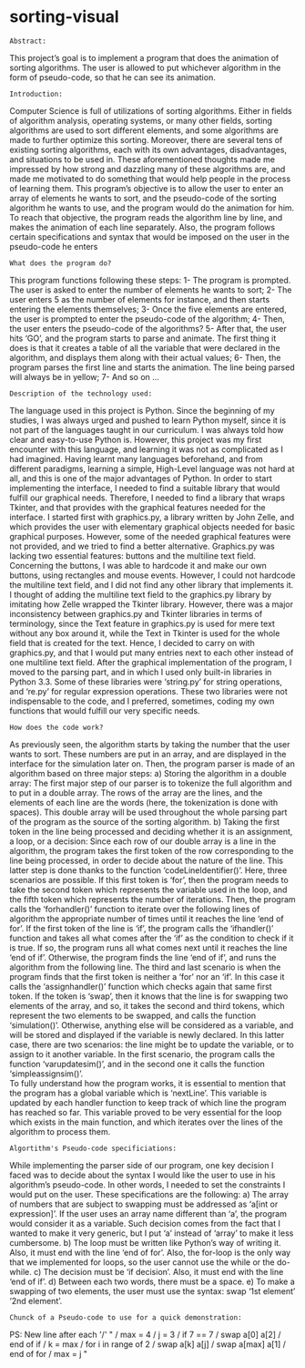 # sorting-visual

    Abstract:
This project’s goal is to implement a program that does the animation of sorting algorithms. The user is allowed to put whichever algorithm in the form of pseudo-code, so that he can see its animation.


    Introduction:
Computer Science is full of utilizations of sorting algorithms. Either in fields of algorithm analysis, operating systems, or many other fields, sorting algorithms are used to sort different elements, and some algorithms are made to further optimize this sorting. Moreover, there are several tens of existing sorting algorithms, each with its own advantages, disadvantages, and situations to be used in. These aforementioned thoughts made me impressed by how strong and dazzling many of these algorithms are, and made me motivated to do something that would help people in the process of learning them. 
This program’s objective is to allow the user to enter an array of elements he wants to sort, and the pseudo-code of the sorting algorithm he wants to use, and the program would do the animation for him. To reach that objective, the program reads the algorithm line by line, and makes the animation of each line separately. Also, the program follows certain specifications and syntax that would be imposed on the user in the pseudo-code he enters


    What does the program do?
This program functions following these steps: 
  1- The program is prompted. The user is asked to enter the number of elements he wants to sort; 
  2- The user enters 5 as the number of elements for instance, and then starts entering the elements themselves; 
  3- Once the five elements are entered, the user is prompted to enter the pseudo-code of the algorithm; 
  4- Then, the user enters the pseudo-code of the algorithms? 
  5- After that, the user hits ‘GO’, and the program starts to parse and animate. The first thing it does is that it creates a table of all the variable that were declared in the algorithm, and displays them along with their actual values; 
  6- Then, the program parses the first line and starts the animation. The line being parsed will always be in yellow; 
  7- And so on ...
  

    Description of the technology used:
The language used in this project is Python. Since the beginning of my studies, I was always urged and pushed to learn Python myself, since it is not part of the languages taught in our curriculum. I was always told how clear and easy-to-use Python is. However, this project was my first encounter with this language, and learning it was not as complicated as I had imagined. Having learnt many languages beforehand, and from different paradigms, learning a simple, High-Level language was not hard at all, and this is one of the major advantages of Python.
In order to start implementing the interface, I needed to find a suitable library that would fulfill our graphical needs. Therefore, I needed to find a library that wraps Tkinter, and that provides with the graphical features needed for the interface. I started first with graphics.py, a library written by John Zelle, and which provides the user with elementary graphical objects needed for basic graphical purposes. However, some of the needed graphical features were not provided, and we tried to find a better alternative. Graphics.py was lacking two essential features: buttons and the multiline text field. Concerning the buttons, I was able to hardcode it and make our own buttons, using rectangles and mouse events. However, I could not hardcode the multiline text field, and I did not find any other library that implements it. I thought of adding the multiline text field to the graphics.py library by imitating how Zelle wrapped the Tkinter library. However, there was a major inconsistency between graphics.py and Tkinter libraries in terms of terminology, since the Text feature in graphics.py is used for mere text without any box around it, while the Text in Tkinter is used for the whole field that is created for the text. Hence, I decided to carry on with graphics.py, and that I would put many entries next to each other instead of one multiline text field. 
After the graphical implementation of the program, I moved to the parsing part, and in which I used only built-in libraries in Python 3.3. Some of these libraries were ‘string.py’ for string operations, and ‘re.py’ for regular expression operations. These two libraries were not indispensable to the code, and I preferred, sometimes, coding my own functions that would fulfill our very specific needs.


    How does the code work?
As previously seen, the algorithm starts by taking the number that the user wants to sort. These numbers are put in an array, and are displayed in the interface for the simulation later on. Then, the program parser is made of an algorithm based on three major steps:
  a)	Storing the algorithm in a double array:
  The first major step of our parser is to tokenize the full algorithm and to put in a double array. The rows of the array are the lines, and the elements of each line are the words (here, the tokenization is done with spaces). This double array will be used throughout the whole parsing part of the program as the source of the sorting algorithm.
  b)	Taking the first token in the line being processed and deciding whether it is an assignment, a loop, or a decision:
  Since each row of our double array is a line in the algorithm, the program takes the first token of the row corresponding to the line being processed, in order to decide about the nature of the line. This latter step is done thanks to the function ‘codeLineIdentifier()’. Here, three scenarios are possible. If this first token is ‘for’, then the program needs to take the second token which represents the variable used in the loop, and the fifth token which represents the number of iterations. Then, the program calls the ‘forhandler()’ function to iterate over the following lines of algorithm the appropriate number of times until it reaches the line ‘end of for’. If the first token of the line is ‘if’, the program calls the ‘ifhandler()’ function and takes all what comes after the ‘if’ as the condition to check if it is true. If so, the program runs all what comes next until it reaches the line ‘end of if’. Otherwise, the program finds the line ‘end of if’, and runs the algorithm from the following line. The third and last scenario is when the program finds that the first token is neither a ‘for’ nor an ‘if’. In this case it calls the ‘assignhandler()’ function which checks again that same first token. If the token is ‘swap’, then it knows that the line is for swapping two elements of the array, and so, it takes the second and third tokens, which represent the two elements to be swapped, and calls the function ‘simulation()’. Otherwise, anything else will be considered as a variable, and will be stored and displayed if the variable is newly declared. In this latter case, there are two scenarios: the line might be to update the variable, or to assign to it another variable. In the first scenario, the program calls the function ‘varupdatesim()’, and in the second one it calls the function ‘simpleassignsim()’.   
  To fully understand how the program works, it is essential to mention that the program has a global variable which is ‘nextLine’. This variable is updated by each handler function to keep track of which line the program has reached so far. This variable proved to be very essential for the loop which exists in the main function, and which iterates over the lines of the algorithm to process them. 


    Algortithm's Pseudo-code specificiations:
While implementing the parser side of our program, one key decision I faced was to decide about the syntax I would like the user to use in his algorithm’s pseudo-code. In other words, I needed to set the constraints I would put on the user. 
These specifications are the following:
  a)	The array of numbers that are subject to swapping must be addressed as ‘a[int or expression]’. If the user uses an array name different than ‘a’, the program would consider it as a variable. Such decision comes from the fact that I wanted to make it very generic, but I put ‘a’ instead of ‘array’ to make it less cumbersome.
  b)	The loop must be written like Python’s way of writing it. Also, it must end with the line ‘end of for’. Also, the for-loop is the only way that we implemented for loops, so the user cannot use the while or the do-while.
  c)	The decision must be ‘if decision’. Also, it must end with the line ‘end of if’.
  d)	Between each two words, there must be a space.
  e)	To make a swapping of two elements, the user must use the syntax: swap ‘1st element’ ‘2nd element’.
  

    Chunck of a Pseudo-code to use for a quick demonstration:
PS: New line after each '/'
"
/ max = 4
/ j = 3
/ if 7 == 7
/ swap a[0] a[2]
/ end of if
/ k = max
/ for i in range of 2
/ swap a[k] a[j]
/ swap a[max] a[1]
/ end of for
/ max = j
"


